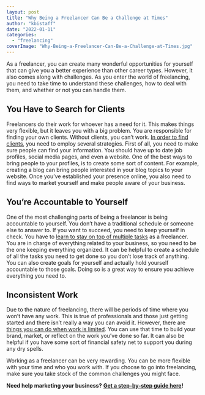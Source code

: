 ```yaml
---
layout: post
title: "Why Being a Freelancer Can Be a Challenge at Times"
author: "kbistaff"
date: "2022-01-11"
categories: 
  - "freelancing"
coverImage: "Why-Being-a-Freelancer-Can-Be-a-Challenge-at-Times.jpg"
---
```


As a freelancer, you can create many wonderful opportunities for yourself that can give you a better experience than other career types. However, it also comes along with challenges. As you enter the world of freelancing, you need to take time to understand these challenges, how to deal with them, and whether or not you can handle them.

## **You Have to Search for Clients**

Freelancers do their work for whoever has a need for it. This makes things very flexible, but it leaves you with a big problem. You are responsible for finding your own clients. Without clients, you can’t work. [In order to find clients](https://www.creativelive.com/blog/how-to-get-freelance-clients-to-come-to-you/), you need to employ several strategies. First of all, you need to make sure people can find your information. You should have up to date job profiles, social media pages, and even a website. One of the best ways to bring people to your profiles, is to create some sort of content. For example, creating a blog can bring people interested in your blog topics to your website. Once you’ve established your presence online, you also need to find ways to market yourself and make people aware of your business.

## **You’re Accountable to Yourself**

One of the most challenging parts of being a freelancer is being accountable to yourself. You don’t have a traditional schedule or someone else to answer to. If you want to succeed, you need to keep yourself in check. You have to [learn to stay on top of multiple tasks](https://www.hecticapp.com/project-management-for-freelancers) as a freelancer. You are in charge of everything related to your business, so you need to be the one keeping everything organized. It can be helpful to create a schedule of all the tasks you need to get done so you don’t lose track of anything. You can also create goals for yourself and actually hold yourself accountable to those goals. Doing so is a great way to ensure you achieve everything you need to.

## **Inconsistent Work**

Due to the nature of freelancing, there will be periods of time where you won’t have any work. This is true of professionals and those just getting started and there isn’t really a way you can avoid it. However, there are [things you can do when work is limited](https://writersedit.com/freelance-writing/7-ways-stay-productive-freelance-work-slows/). You can use that time to build your brand, market, or reflect on the work you’ve done so far. It can also be helpful if you have some sort of financial safety net to support you during any dry spells.

Working as a freelancer can be very rewarding. You can be more flexible with your time and who you work with. If you choose to go into freelancing, make sure you take stock of the common challenges you might face.  

**Need help marketing your business?** [**Get a step-by-step guide here**](https://katebagoy.com/ebook/)**!**
